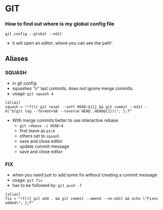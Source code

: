 # GIT

### How to find out where is my global config file
```
git config --global --edit
```
- it will open an editor, where you can see the path'

## Aliases

### SQUASH
- in git config:
- squashes "n" last commits, does not ignore merge commits.
- usage: `git squash 4`
```
[alias]
squash = "!f(){ git reset --soft HEAD~${1} && git commit --edit -m\"$(git log --format=%B --reverse HEAD..HEAD@{1})\"; };f"
```
- With merge commits better to use interactive rebase
  - `git rebase -i HEAD~4`
  - first leave as `pick`
  - others set to `squash`
  - save and close editor
  - update commit message
  - save and close editor

### FIX
- when you need just to add some fix without creating a commit message
- usage: `git fix`
- has to be followed by: `git push -f`
```
[alias]
fix = "!f(){ git add . && git commit --amend --no-edit && echo \"Fixes added\"; };f"
```
